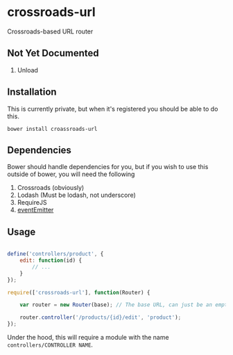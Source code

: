 crossroads-url
==============

Crossroads-based URL router

## Not Yet Documented

 1. Unload

## Installation

This is currently private, but when it's registered you should be able to do this.

    bower install croassroads-url

## Dependencies

Bower should handle dependencies for you, but if you wish to use this outside of bower, you will need the following

 1. Crossroads (obviously)
 2. Lodash (Must be lodash, not underscore)
 3. RequireJS
 4. [eventEmitter](https://github.com/Wolfy87/EventEmitter)

## Usage

```js

define('controllers/product', {
	edit: function(id) {
        // ...
    }
});

require(['crossroads-url'], function(Router) {

	var router = new Router(base); // The base URL, can just be an empty string

	router.controller('/products/{id}/edit', 'product');
});
```

Under the hood, this will require a module with the name `controllers/CONTROLLER NAME`.